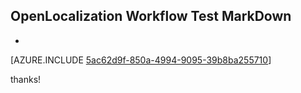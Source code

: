 ## OpenLocalization Workflow Test MarkDown
* 

[AZURE.INCLUDE [5ac62d9f-850a-4994-9095-39b8ba255710](calleeMd1.md)]

 
thanks!